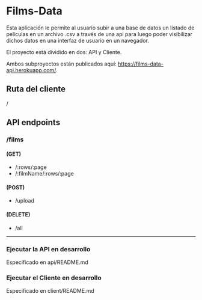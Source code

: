 # Films-Data
Esta aplicación le permite al usuario subir a una base de datos un listado de películas en un archivo .csv a través de una api para luego poder visibilizar dichos datos en una interfaz de usuario en un navegador.

El proyecto está dividido en dos: API y Cliente.

Ambos subproyectos están publicados aquí: https://films-data-api.herokuapp.com/.

## Ruta del cliente
/

## API endpoints

### /films
#### (GET)
- /:rows/:page
- /:filmName/:rows/:page

#### (POST)
- /upload

#### (DELETE)
- /all

---
### Ejecutar la API en desarrollo
Especificado en api/README.md

### Ejecutar el Cliente en desarrollo
Especificado en client/README.md
